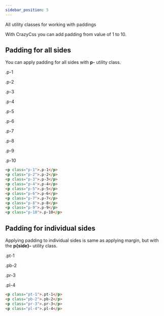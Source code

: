 ```yaml
---
sidebar_position: 5
---
```


All utility classes for working with paddings

With CrazyCss you can add padding from value of 1 to 10.

## Padding for all sides

You can apply padding for all sides with **p-** utility class.

<p class="p-1">.p-1</p>
<p class="p-2">.p-2</p>
<p class="p-3">.p-3</p>
<p class="p-4">.p-4</p>
<p class="p-5">.p-5</p>
<p class="p-6">.p-6</p>
<p class="p-7">.p-7</p>
<p class="p-8">.p-8</p>
<p class="p-9">.p-9</p>
<p class="p-10">.p-10</p>

```html
<p class="p-1">.p-1</p>
<p class="p-2">.p-2</p>
<p class="p-3">.p-3</p>
<p class="p-4">.p-4</p>
<p class="p-5">.p-5</p>
<p class="p-6">.p-6</p>
<p class="p-7">.p-7</p>
<p class="p-8">.p-8</p>
<p class="p-9">.p-9</p>
<p class="p-10">.p-10</p>
```

## Padding for individual sides

Applying padding to individual sides is same as applying margin, but with the **p{side}-** utility class.

<p class="pt-1">.pt-1</p>
<p class="pb-2">.pb-2</p>
<p class="pr-3">.pr-3</p>
<p class="pl-4">.pl-4</p>

```html
<p class="pt-1">.pt-1</p>
<p class="pb-2">.pb-2</p>
<p class="pr-3">.pr-3</p>
<p class="pl-4">.pl-4</p>
```
